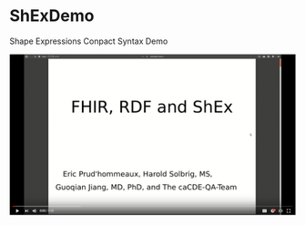 ShExDemo
========

Shape Expressions Conpact Syntax Demo


[![FHIR, RDF and ShEx Demo Video](https://raw.githubusercontent.com/caCDE-QA/ShEX/master/FHIR_ShEx_Demo.png)](https://youtu.be/9QZzbVnPn9I)
